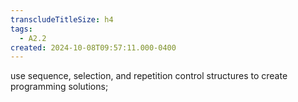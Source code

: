 ```yaml
---
transcludeTitleSize: h4
tags:
  - A2.2
created: 2024-10-08T09:57:11.000-0400
---
```

use sequence, selection, and repetition control structures to create programming solutions;